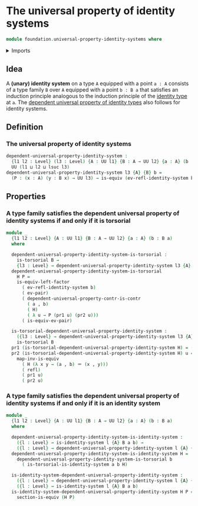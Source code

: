 # The universal property of identity systems

```agda
module foundation.universal-property-identity-systems where
```

<details><summary>Imports</summary>

```agda
open import foundation.action-on-identifications-functions
open import foundation.contractible-types
open import foundation.dependent-pair-types
open import foundation.fundamental-theorem-of-identity-types
open import foundation.identity-systems
open import foundation.torsorial-type-families
open import foundation.universal-property-dependent-pair-types
open import foundation.universe-levels

open import foundation-core.equivalences
open import foundation-core.identity-types
open import foundation-core.sections
open import foundation-core.transport-along-identifications
```

</details>

## Idea

A **(unary) identity system** on a type `A` equipped with a point `a : A`
consists of a type family `B` over `A` equipped with a point `b : B a` that
satisfies an induction principle analogous to the induction principle of the
[identity type](foundation.identity-types.md) at `a`. The
[dependent universal property of identity types](foundation.universal-property-identity-types.md)
also follows for identity systems.

## Definition

### The universal property of identity systems

```agda
dependent-universal-property-identity-system :
  {l1 l2 : Level} (l3 : Level) {A : UU l1} {B : A → UU l2} {a : A} (b : B a) →
  UU (l1 ⊔ l2 ⊔ lsuc l3)
dependent-universal-property-identity-system l3 {A} {B} b =
  (P : (x : A) (y : B x) → UU l3) → is-equiv (ev-refl-identity-system b {P})
```

## Properties

### A type family satisfies the dependent universal property of identity systems if and only if it is torsorial

```agda
module _
  {l1 l2 : Level} {A : UU l1} {B : A → UU l2} {a : A} (b : B a)
  where

  dependent-universal-property-identity-system-is-torsorial :
    is-torsorial B →
    {l3 : Level} → dependent-universal-property-identity-system l3 {A} {B} b
  dependent-universal-property-identity-system-is-torsorial
    H P =
    is-equiv-left-factor
      ( ev-refl-identity-system b)
      ( ev-pair)
      ( dependent-universal-property-contr-is-contr
        ( a , b)
        ( H)
        ( λ u → P (pr1 u) (pr2 u)))
      ( is-equiv-ev-pair)

  is-torsorial-dependent-universal-property-identity-system :
    ({l3 : Level} → dependent-universal-property-identity-system l3 {A} {B} b) →
    is-torsorial B
  pr1 (is-torsorial-dependent-universal-property-identity-system H) = (a , b)
  pr2 (is-torsorial-dependent-universal-property-identity-system H) u =
    map-inv-is-equiv
      ( H (λ x y → (a , b) ＝ (x , y)))
      ( refl)
      ( pr1 u)
      ( pr2 u)
```

### A type family satisfies the dependent universal property of identity systems if and only if it is an identity system

```agda
module _
  {l1 l2 : Level} {A : UU l1} {B : A → UU l2} {a : A} (b : B a)
  where

  dependent-universal-property-identity-system-is-identity-system :
    ({l : Level} → is-identity-system l {A} B a b) →
    ({l : Level} → dependent-universal-property-identity-system l {A} {B} b)
  dependent-universal-property-identity-system-is-identity-system H =
    dependent-universal-property-identity-system-is-torsorial b
      ( is-torsorial-is-identity-system a b H)

  is-identity-system-dependent-universal-property-identity-system :
    ({l : Level} → dependent-universal-property-identity-system l {A} {B} b) →
    ({l : Level} → is-identity-system l {A} B a b)
  is-identity-system-dependent-universal-property-identity-system H P =
    section-is-equiv (H P)
```
